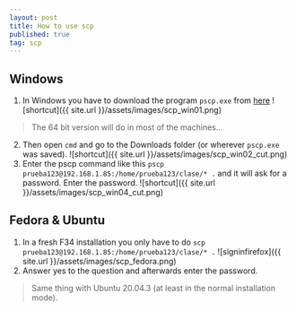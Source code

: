 ```yaml
---
layout: post
title: How to use scp
published: true
tag: scp
---
```


## Windows 

1. In Windows you have to download the program `pscp.exe` from [here](https://www.chiark.greenend.org.uk/~sgtatham/putty/latest.html)
  ![shortcut]({{ site.url }}/assets/images/scp_win01.png)

  > The 64 bit version will do in most of the machines...

2. Then open `cmd` and go to the Downloads folder (or wherever `pscp.exe` was saved).
![shortcut]({{ site.url }}/assets/images/scp_win02_cut.png)
3. Enter the pscp command like this `pscp prueba123@192.168.1.85:/home/prueba123/clase/* .` and it will ask for a password. Enter the password.
   ![shortcut]({{ site.url }}/assets/images/scp_win04_cut.png)


## Fedora & Ubuntu
1. In a fresh F34 installation you only have to do `scp prueba123@192.168.1.85:/home/prueba123/clase/* .`
![signinfirefox]({{ site.url }}/assets/images/scp_fedora.png)
2. Answer yes to the question and afterwards enter the password.
> Same thing with Ubuntu 20.04.3 (at least in the normal installation mode). 
